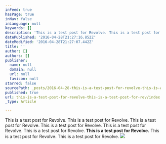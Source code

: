 ```yaml
---
inFeed: true
hasPage: true
inNav: false
inLanguage: null
keywords: []
description: 'This is a test post for Revolve. This is a test post for Revolve. This is a test post for Revolve. This is a test post for Revolve. This is a test post for Revolve. This is a test post for Revolve. This is a test post for Revolve. This is a test post for Revolve. This is a test post for Revolve. '
datePublished: '2016-04-28T21:27:16.852Z'
dateModified: '2016-04-28T21:27:07.442Z'
title: ''
author: []
authors: []
publisher:
  name: null
  domain: null
  url: null
  favicon: null
starred: false
sourcePath: _posts/2016-04-28-this-is-a-test-post-for-revolve-this-is-a-test-post-for-rev.md
published: true
url: this-is-a-test-post-for-revolve-this-is-a-test-post-for-rev/index.html
_type: Article

---
```

This is a test post for Revolve. This is a test post for Revolve. This is a test post for Revolve. This is a test post for Revolve. This is a test post for Revolve. This is a test post for Revolve. **This is a test post for Revolve.** This is a test post for Revolve. This is a test post for Revolve. ![](https://the-grid-user-content.s3-us-west-2.amazonaws.com/d2d05dab-8881-4fb3-b1be-b961fa899ef0.jpg)